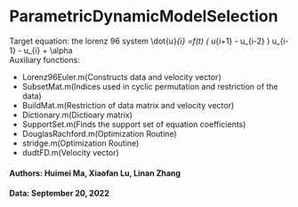 # ParametricDynamicModelSelection
Target equation: the lorenz 96 system 
\dot{u}_{i} =f(t) ( u_{i+1} - u_{i-2} )  u_{i-1} - u_{i} + \alpha  
Auxiliary functions:
 * Lorenz96Euler.m(Constructs data and velocity vector)
 * SubsetMat.m(Indices used in cyclic permutation and restriction of the data)
 * BuildMat.m(Restriction of data matrix and velocity vector)
 * Dictionary.m(Dictioary matrix)
 * SupportSet.m(Finds the support set of equation coefficients)
 * DouglasRachford.m(Optimization Routine)
 * stridge.m(Optimization Routine)
 * dudtFD.m(Velocity vector)  
#### Authors: Huimei Ma, Xiaofan Lu, Linan Zhang  
#### Data: September 20, 2022
